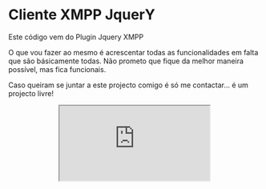 Cliente XMPP JquerY 
===================

Este código vem do Plugin Jquery XMPP

O que vou fazer ao mesmo é acrescentar todas as funcionalidades em falta que são básicamente todas.
Não prometo que fique da melhor maneira possível, mas fica funcionais.

Caso queiram se juntar a este projecto comigo é só me contactar... é um projecto livre!
<center>
<iframe src="http://www.golfixe.com/xmppjquery/"></iframe>
</center>

